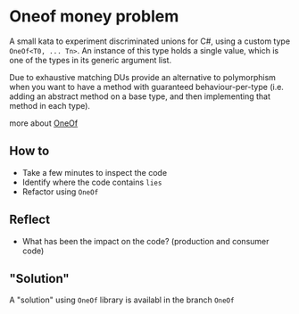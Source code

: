 # Oneof money problem
A small kata to experiment discriminated unions for C#, using a custom type `OneOf<T0, ... Tn>`.
An instance of this type holds a single value, which is one of the types in its generic argument list.

Due to exhaustive matching DUs provide an alternative to polymorphism when you want to have a method with guaranteed behaviour-per-type (i.e. adding an abstract method on a base type, and then implementing that method in each type). 

more about [OneOf](https://github.com/mcintyre321/OneOf)

## How to
- Take a few minutes to inspect the code
- Identify where the code contains `lies`
- Refactor using `OneOf`

## Reflect
- What has been the impact on the code? (production and consumer code)

## "Solution"
A "solution" using `OneOf` library is availabl in the branch `OneOf`

